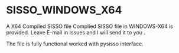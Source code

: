 # SISSO_WINDOWS_X64
A X64 Compiled SISSO file
Complied SISSO file in WINDOWS-X64 is provided. Leave E-mail in Issues and I will send it to you .

The file is fully functional worked with pysisso interface.
